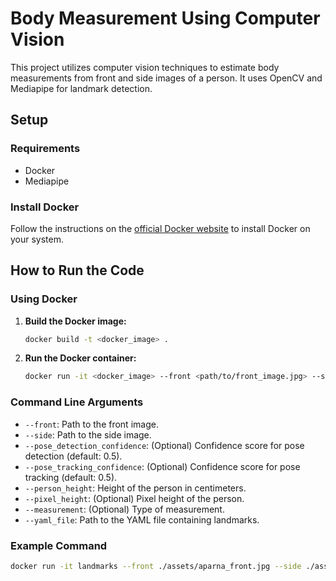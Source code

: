 # Body Measurement Using Computer Vision

This project utilizes computer vision techniques to estimate body measurements from front and side images of a person. It uses OpenCV and Mediapipe for landmark detection.

## Setup

### Requirements

- Docker
- Mediapipe

### Install Docker

Follow the instructions on the [official Docker website](https://docs.docker.com/get-docker/) to install Docker on your system.

## How to Run the Code

### Using Docker

1. **Build the Docker image:**

    ```sh
    docker build -t <docker_image> .
    ```

2. **Run the Docker container:**

    ```sh
    docker run -it <docker_image> --front <path/to/front_image.jpg> --side <path/to/side_image.jpg> --person_height <height_in_cm> --yaml_file <pth/to/config.yml>
    ```

### Command Line Arguments

- `--front`: Path to the front image.
- `--side`: Path to the side image.
- `--pose_detection_confidence`: (Optional) Confidence score for pose detection (default: 0.5).
- `--pose_tracking_confidence`: (Optional) Confidence score for pose tracking (default: 0.5).
- `--person_height`: Height of the person in centimeters.
- `--pixel_height`: (Optional) Pixel height of the person.
- `--measurement`: (Optional) Type of measurement.
- `--yaml_file`: Path to the YAML file containing landmarks.

### Example Command

```sh
docker run -it landmarks --front ./assets/aparna_front.jpg --side ./assets/aparna_side.jpg --person_height 157 --yaml_file config.yml
```

